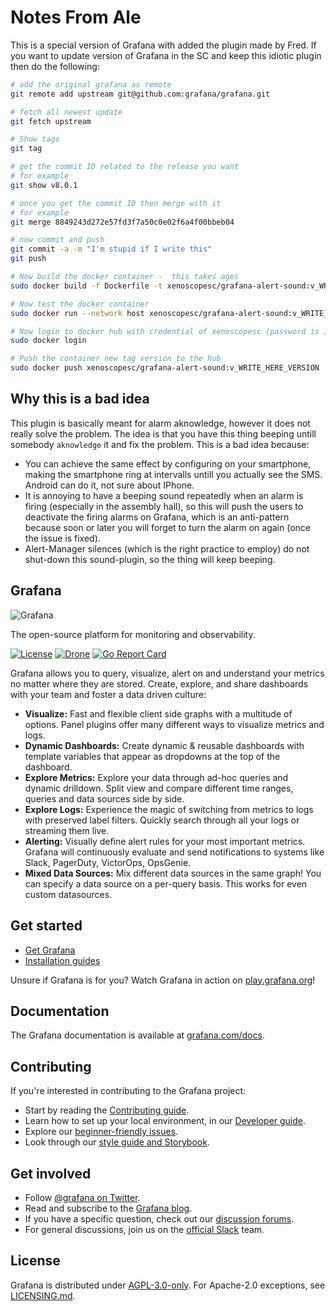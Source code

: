 
# Notes From Ale
This is a special version of Grafana with added the plugin made by Fred. 
If you want to update version of Grafana in the SC and keep this idiotic plugin then do the following:

```bash
# add the original grafana as remote
git remote add upstream git@github.com:grafana/grafana.git

# fetch all newest update
git fetch upstream

# Show tags
git tag 

# get the commit ID related to the release you want
# for example
git show v8.0.1

# once you get the commit ID then merge with it
# for example
git merge 8849243d272e57fd3f7a50c0e02f6a4f00bbeb04

# now commit and push
git commit -a -m "I'm stupid if I write this"
git push

# Now build the docker container -  this takes ages
sudo docker build -f Dockerfile -t xenoscopesc/grafana-alert-sound:v_WRITE_HERE_VERSION .

# Now test the docker container
sudo docker run --network host xenoscopesc/grafana-alert-sound:v_WRITE_HERE_VERSION

# Now login to docker hub with credential of xenoscopesc (password is in service_accounts)
sudo docker login

# Push the container new tag version to the hub
sudo docker push xenoscopesc/grafana-alert-sound:v_WRITE_HERE_VERSION

```

## Why this is a bad idea

This plugin is basically meant for alarm aknowledge, however it does not really solve the problem.
The idea is that you have this thing beeping untill somebody `aknowledge` it and fix the problem.
This is a bad idea because:

- You can achieve the same effect by configuring on your smartphone, making the smartphone ring at intervalls untill you actually see the SMS. Android can do it, not sure about IPhone.
- It is annoying to have a beeping sound repeatedly when an alarm is firing (especially in the assembly hall), so this will push the users to deactivate the firing alarms on Grafana, which is an anti-pattern because soon or later you will forget to turn the alarm on again (once the issue is fixed).
- Alert-Manager silences (which is the right practice to employ) do not shut-down this sound-plugin, so the thing will keep beeping.


## Grafana

![Grafana](docs/logo-horizontal.png)

The open-source platform for monitoring and observability.

[![License](https://img.shields.io/github/license/grafana/grafana)](LICENSE)
[![Drone](https://drone.grafana.net/api/badges/grafana/grafana/status.svg)](https://drone.grafana.net/grafana/grafana)
[![Go Report Card](https://goreportcard.com/badge/github.com/grafana/grafana)](https://goreportcard.com/report/github.com/grafana/grafana)

Grafana allows you to query, visualize, alert on and understand your metrics no matter where they are stored. Create, explore, and share dashboards with your team and foster a data driven culture:

- **Visualize:** Fast and flexible client side graphs with a multitude of options. Panel plugins offer many different ways to visualize metrics and logs.
- **Dynamic Dashboards:** Create dynamic & reusable dashboards with template variables that appear as dropdowns at the top of the dashboard.
- **Explore Metrics:** Explore your data through ad-hoc queries and dynamic drilldown. Split view and compare different time ranges, queries and data sources side by side.
- **Explore Logs:** Experience the magic of switching from metrics to logs with preserved label filters. Quickly search through all your logs or streaming them live.
- **Alerting:** Visually define alert rules for your most important metrics. Grafana will continuously evaluate and send notifications to systems like Slack, PagerDuty, VictorOps, OpsGenie.
- **Mixed Data Sources:** Mix different data sources in the same graph! You can specify a data source on a per-query basis. This works for even custom datasources.

## Get started

- [Get Grafana](https://grafana.com/get)
- [Installation guides](http://docs.grafana.org/installation/)

Unsure if Grafana is for you? Watch Grafana in action on [play.grafana.org](https://play.grafana.org/)!

## Documentation

The Grafana documentation is available at [grafana.com/docs](https://grafana.com/docs/).

## Contributing

If you're interested in contributing to the Grafana project:

- Start by reading the [Contributing guide](/CONTRIBUTING.md).
- Learn how to set up your local environment, in our [Developer guide](/contribute/developer-guide.md).
- Explore our [beginner-friendly issues](https://github.com/grafana/grafana/issues?q=is%3Aopen+is%3Aissue+label%3A%22beginner+friendly%22).
- Look through our [style guide and Storybook](https://developers.grafana.com/ui/latest/index.html).

## Get involved

- Follow [@grafana on Twitter](https://twitter.com/grafana/).
- Read and subscribe to the [Grafana blog](https://grafana.com/blog/).
- If you have a specific question, check out our [discussion forums](https://community.grafana.com/).
- For general discussions, join us on the [official Slack](http://slack.raintank.io/) team.

## License

Grafana is distributed under [AGPL-3.0-only](LICENSE). For Apache-2.0 exceptions, see [LICENSING.md](LICENSING.md).
